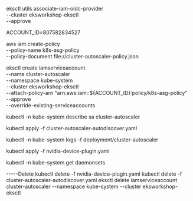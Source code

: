 eksctl utils associate-iam-oidc-provider \
    --cluster eksworkshop-eksctl \
    --approve

ACCOUNT_ID=807582834527

aws iam create-policy   \
  --policy-name k8s-asg-policy \
  --policy-document file://cluster-autoscaler-policy.json

eksctl create iamserviceaccount \
    --name cluster-autoscaler \
    --namespace kube-system \
    --cluster eksworkshop-eksctl \
    --attach-policy-arn "arn:aws:iam::${ACCOUNT_ID}:policy/k8s-asg-policy" \
    --approve \
    --override-existing-serviceaccounts

kubectl -n kube-system describe sa cluster-autoscaler

kubectl apply -f cluster-autoscaler-autodiscover.yaml

kubectl -n kube-system logs -f deployment/cluster-autoscaler

kubectl apply -f nvidia-device-plugin.yaml

kubectl -n kube-system get daemonsets




-----Delete
kubectl delete -f nvidia-device-plugin.yaml
kubectl delete -f cluster-autoscaler-autodiscover.yaml
eksctl delete iamserviceaccount cluster-autoscaler --namespace kube-system --cluster eksworkshop-eksctl
